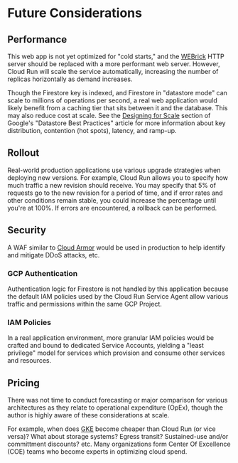 # Future Considerations

## Performance

This web app is not yet optimized for "cold starts," and the
[WEBrick](https://docs.ruby-lang.org/en/2.4.0/WEBrick.html) HTTP server should
be replaced with a more performant web server. However, Cloud Run will scale the
service automatically, increasing the number of replicas horizontally as demand
increases.

Though the Firestore key is indexed, and Firestore in "datastore mode" can scale
to millions of operations per second, a real web application would likely
benefit from a caching tier that sits between it and the database. This may also
reduce cost at scale. See the [Designing for
Scale](https://cloud.google.com/datastore/docs/best-practices#designing_for_scale)
section of Google's "Datastore Best Practices" article for more information
about key distribution, contention (hot spots), latency, and ramp-up.

## Rollout

Real-world production applications use various upgrade strategies when deploying
new versions. For example, Cloud Run allows you to specify how much traffic a
new revision should receive. You may specify that 5% of requests go to the new
revision for a period of time, and if error rates and other conditions remain
stable, you could increase the percentage until you're at 100%. If errors are
encountered, a rollback can be performed.

## Security

A WAF similar to [Cloud Armor](https://cloud.google.com/armor) would be used
in production to help identify and mitigate DDoS attacks, etc.

### GCP Authentication

Authentication logic for Firestore is not handled by this application because
the default IAM policies used by the Cloud Run Service Agent allow various
traffic and permissions within the same GCP Project.

### IAM Policies

In a real application environment, more granular IAM policies would be crafted
and bound to dedicated Service Accounts, yielding a "least privilege" model for
services which provision and consume other services and resources.

## Pricing

There was not time to conduct forecasting or major comparison for various
architectures as they relate to operational expenditure (OpEx), though the
author is highly aware of these considerations at scale.

For example, when does [GKE](https://cloud.google.com/kubernetes-engine) become
cheaper than Cloud Run (or vice versa)? What about storage systems? Egress
transit? Sustained-use and/or committment discounts? etc. Many organizations
form Center Of Excellence (COE) teams who become experts in optimizing cloud
spend.
